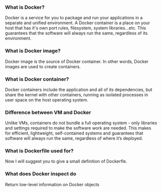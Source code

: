 ### What is Docker?

Docker is a service for you to package and run your applications in a separate and unified environment. A Docker container is a place on your host that has it's own port rules, filesystem, system libraries...etc. This guarantees that the software will always run the same, regardless of its environment.

### What is Docker image?

Docker image is the source of Docker container. In other words, Docker images are used to create containers.

### What is Docker container?

Docker containers include the application and all of its dependencies, but share the kernel with other containers, running as isolated processes in user space on the host operating system.

### Difference between VM and Docker

Unlike VMs, containers do not bundle a full operating system - only libraries and settings required to make the software work are needed. This makes for efficient, lightweight, self-contained systems and guarantees that software will always run the same, regardless of where it’s deployed.

### What is Dockerfile used for?

Now I will suggest you to give a small definition of Dockerfle.

### What does Docker inspect do

Return low-level information on Docker objects



